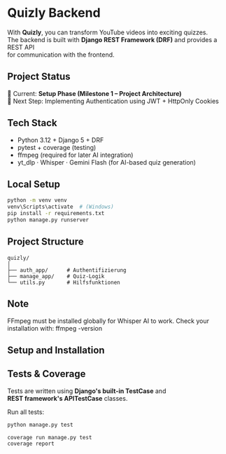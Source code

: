 # Quizly Backend

With **Quizly**, you can transform YouTube videos into exciting quizzes.  
The backend is built with **Django REST Framework (DRF)** and provides a REST API  
for communication with the frontend.

## Project Status  
🔹 Current: **Setup Phase (Milestone 1 – Project Architecture)**  
🔹 Next Step: Implementing Authentication using JWT + HttpOnly Cookies  

## Tech Stack  
- Python 3.12 + Django 5 + DRF  
- pytest + coverage (testing)  
- ffmpeg (required for later AI integration)  
- yt_dlp · Whisper · Gemini Flash (for AI-based quiz generation)

## Local Setup
```bash
python -m venv venv
venv\Scripts\activate  # (Windows)
pip install -r requirements.txt
python manage.py runserver
```

## Project Structure
```
quizly/
│
├── auth_app/      # Authentifizierung
├── manage_app/    # Quiz-Logik
└── utils.py       # Hilfsfunktionen
```

## Note
FFmpeg must be installed globally for Whisper AI to work.
Check your installation with:
ffmpeg -version

## Setup and Installation



## Tests & Coverage

Tests are written using **Django's built-in TestCase** and  
**REST framework's APITestCase** classes.

Run all tests:
```bash
python manage.py test

coverage run manage.py test
coverage report
```

